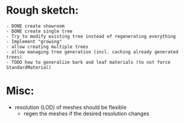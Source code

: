 # Rough sketch:
    - DONE create showroom
    - DONE create single tree
    - Try to modify existing tree instead of regenerating everything
    - Implement "growing"
    - allow creating multiple trees
    - allow managing tree generation (incl. caching already generated trees)
    - TODO how to generalize bark and leaf materials (to not force StandardMaterial)

# Misc:
- resolution (LOD) of meshes should be flexible
    - regen the meshes if the desired resolution changes